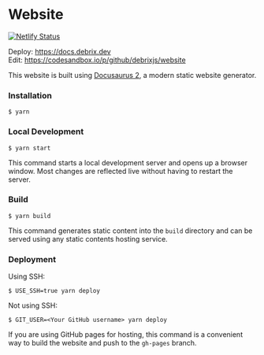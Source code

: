 # Website

[![Netlify Status](https://api.netlify.com/api/v1/badges/05399e4f-ba3e-48cf-9f3d-f627810a6eab/deploy-status)](https://app.netlify.com/sites/genuine-biscuit-3ae153/deploys)

Deploy: https://docs.debrix.dev<br>
Edit: https://codesandbox.io/p/github/debrixjs/website

This website is built using [Docusaurus 2](https://docusaurus.io/), a modern static website generator.

### Installation

```
$ yarn
```

### Local Development

```
$ yarn start
```

This command starts a local development server and opens up a browser window. Most changes are reflected live without having to restart the server.

### Build

```
$ yarn build
```

This command generates static content into the `build` directory and can be served using any static contents hosting service.

### Deployment

Using SSH:

```
$ USE_SSH=true yarn deploy
```

Not using SSH:

```
$ GIT_USER=<Your GitHub username> yarn deploy
```

If you are using GitHub pages for hosting, this command is a convenient way to build the website and push to the `gh-pages` branch.
